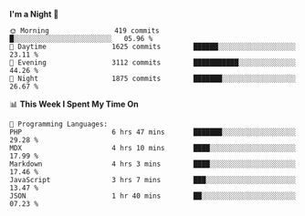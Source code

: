<!--START_SECTION:waka-->
**I'm a Night 🦉** 

```text
🌞 Morning                419 commits         █░░░░░░░░░░░░░░░░░░░░░░░░   05.96 % 
🌆 Daytime                1625 commits        ██████░░░░░░░░░░░░░░░░░░░   23.11 % 
🌃 Evening                3112 commits        ███████████░░░░░░░░░░░░░░   44.26 % 
🌙 Night                  1875 commits        ███████░░░░░░░░░░░░░░░░░░   26.67 % 
```


📊 **This Week I Spent My Time On** 

```text
💬 Programming Languages: 
PHP                      6 hrs 47 mins       ███████░░░░░░░░░░░░░░░░░░   29.28 % 
MDX                      4 hrs 10 mins       ████░░░░░░░░░░░░░░░░░░░░░   17.99 % 
Markdown                 4 hrs 3 mins        ████░░░░░░░░░░░░░░░░░░░░░   17.46 % 
JavaScript               3 hrs 7 mins        ███░░░░░░░░░░░░░░░░░░░░░░   13.47 % 
JSON                     1 hr 40 mins        ██░░░░░░░░░░░░░░░░░░░░░░░   07.23 % 
```


<!--END_SECTION:waka-->

